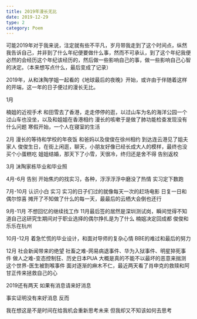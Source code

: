```yaml
---
title: 2019年漫长无比
date: 2019-12-29
type: 2
category: Poem 
---
```


可能2019年对于我来说，注定就有些不平凡，岁月带我走到了这个时间点，纵然我告诉自己，并非到了什么年纪便要做什么事，然而不可承认，到了这个年纪我便必然的会经历这个年纪该经历的，然后做一些影响自己的事，做一些影响自己心智的决定。（本来想写点什么，最后变成了记录）


2019年，从和沫陶学姐一起看的《地球最后的夜晚》开始，或许由于伴随着这样的开端，这一年的日子便过的漫长无比。

1月

楠姐的近视手术
和田雪去了香港，走走停停的逛，以过山车为名的海洋公园一个过山车也没坐，以及和姐姐在香港相约
漫长的咳嗽于是做了肺功能检查发现没有什么问题
寒假开始，一个人在寝室的生活

2月
漫长的等待和学校的年夜饭
和爸妈以及俊俊在徐州相约
到达连云港见了姐夫家人
俊俊生日，在街上闲逛，聊天，小朋友好像已经长成大人的模样，最终也没买个小蛋糕吃
姐姐结婚，那天下了小雪，天很冷，终归还是舍不得
告别返校

3月
沫陶家栋毕业和毕业照

4月-6月
告别
开始焦灼的找实习，各种，浮浮浮浮中磨没了热情
实习定下数跑

7月-10月
认识小白
实习
实习的日子们过的就像每天一次的赶场电影
日复一日和偶尔惊喜
摊开了不知做了什么的每一天，最最后的云栖大会倒也还行

9月-11月
不想回忆的继续找工作
11月最后签的居然是深圳测试岗，瞬间觉得不知道自己这研究生期间对于职业选择的偶尔挣扎是为了什么
楠姐决定回成都 俊俊和乐乐在杭州

10月-12月
着急忙慌的毕业设计，和面对导师的复杂心情
BBE的难过和最后的努力

12月
社会新闻带来的绝望
社畜之难-网易病退事件、华为入狱事件、明星猝死事件
做人之难-变态控制狂、历史日本PUA
大概是真的不能不以最坏的恶意来揣测这个世界-医生被割喉事件
面对逐渐的麻木不仁，最近两天看了肖申克的救赎和阿甘正传来拯救自己的心

2019还有两天
如果有消息请来好消息

事实证明没有来好消息
反而

我在想这是不是时间在给我机会重新思考未来
但我却又不知该如何去思考
